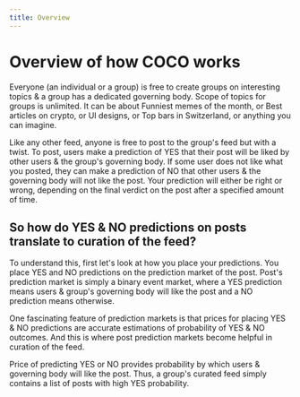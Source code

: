 ```yaml
---
title: Overview
---
```


# Overview of how COCO works

Everyone (an individual or a group) is free to create groups on interesting topics & a group has a dedicated governing body. Scope of topics for groups is unlimited. It can be about Funniest memes of the month, or Best articles on crypto, or UI designs, or Top bars in Switzerland, or anything you can imagine.

Like any other feed, anyone is free to post to the group's feed but with a twist. To post, users make a prediction of YES that their post will be liked by other users & the group's governing body. If some user does not like what you posted, they can make a prediction of NO that other users & the governing body will not like the post. Your prediction will either be right or wrong, depending on the final verdict on the post after a specified amount of time.

## So how do YES & NO predictions on posts translate to curation of the feed?

To understand this, first let's look at how you place your predictions. You place YES and NO predictions on the prediction market of the post. Post's prediction market is simply a binary event market, where a YES prediction means users & group's governing body will like the post and a NO prediction means otherwise.

One fascinating feature of prediction markets is that prices for placing YES & NO predictions are accurate estimations of probability of YES & NO outcomes. And this is where post prediction markets become helpful in curation of the feed.

Price of predicting YES or NO provides probability by which users & governing body will like the post. Thus, a group's curated feed simply contains a list of posts with high YES probability.
